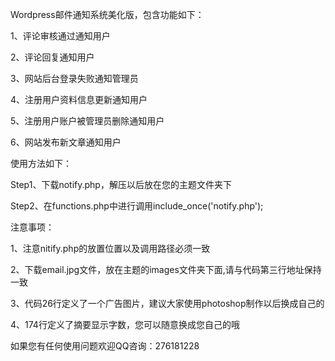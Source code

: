 Wordpress邮件通知系统美化版，包含功能如下：

1、评论审核通过通知用户

2、评论回复通知用户

3、网站后台登录失败通知管理员

4、注册用户资料信息更新通知用户

5、注册用户账户被管理员删除通知用户

6、网站发布新文章通知用户

使用方法如下：

Step1、下载notify.php，解压以后放在您的主题文件夹下

Step2、在functions.php中进行调用include_once('notify.php');

注意事项：

1、注意nitify.php的放置位置以及调用路径必须一致

2、下载email.jpg文件，放在主题的images文件夹下面,请与代码第三行地址保持一致
  
3、代码26行定义了一个广告图片，建议大家使用photoshop制作以后换成自己的

4、174行定义了摘要显示字数，您可以随意换成您自己的哦

如果您有任何使用问题欢迎QQ咨询：276181228
